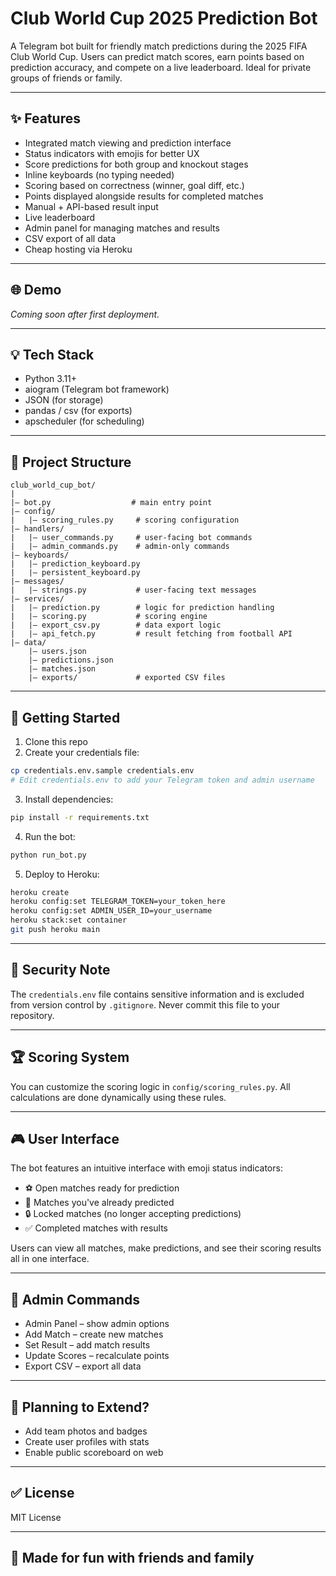 # Club World Cup 2025 Prediction Bot

A Telegram bot built for friendly match predictions during the 2025 FIFA Club World Cup. Users can predict match scores, earn points based on prediction accuracy, and compete on a live leaderboard. Ideal for private groups of friends or family.

---

## ✨ Features
- Integrated match viewing and prediction interface
- Status indicators with emojis for better UX
- Score predictions for both group and knockout stages
- Inline keyboards (no typing needed)
- Scoring based on correctness (winner, goal diff, etc.)
- Points displayed alongside results for completed matches
- Manual + API-based result input
- Live leaderboard
- Admin panel for managing matches and results
- CSV export of all data
- Cheap hosting via Heroku

---

## 🌐 Demo
*Coming soon after first deployment.*

---

## 💡 Tech Stack
- Python 3.11+
- aiogram (Telegram bot framework)
- JSON (for storage)
- pandas / csv (for exports)
- apscheduler (for scheduling)

---

## 📂 Project Structure
```
club_world_cup_bot/
|
|— bot.py                  # main entry point
|— config/
|   |— scoring_rules.py     # scoring configuration
|— handlers/
|   |— user_commands.py     # user-facing bot commands
|   |— admin_commands.py    # admin-only commands
|— keyboards/
|   |— prediction_keyboard.py
|   |— persistent_keyboard.py
|— messages/
|   |— strings.py           # user-facing text messages
|— services/
|   |— prediction.py        # logic for prediction handling
|   |— scoring.py           # scoring engine
|   |— export_csv.py        # data export logic
|   |— api_fetch.py         # result fetching from football API
|— data/
    |— users.json
    |— predictions.json
    |— matches.json
    |— exports/             # exported CSV files
```

---

## 🚀 Getting Started
1. Clone this repo
2. Create your credentials file:
```bash
cp credentials.env.sample credentials.env
# Edit credentials.env to add your Telegram token and admin username
```
3. Install dependencies:
```bash
pip install -r requirements.txt
```
4. Run the bot:
```bash
python run_bot.py
```
5. Deploy to Heroku:
```bash
heroku create
heroku config:set TELEGRAM_TOKEN=your_token_here
heroku config:set ADMIN_USER_ID=your_username
heroku stack:set container
git push heroku main
```

---

## 🔐 Security Note
The `credentials.env` file contains sensitive information and is excluded from version control by `.gitignore`. Never commit this file to your repository.

---

## 🏆 Scoring System
You can customize the scoring logic in `config/scoring_rules.py`. All calculations are done dynamically using these rules.

---

## 🎮 User Interface
The bot features an intuitive interface with emoji status indicators:
- ⚽ Open matches ready for prediction
- 🔮 Matches you've already predicted
- 🔒 Locked matches (no longer accepting predictions)
- ✅ Completed matches with results

Users can view all matches, make predictions, and see their scoring results all in one interface.

---

## 🔐 Admin Commands
- Admin Panel – show admin options
- Add Match – create new matches
- Set Result – add match results
- Update Scores – recalculate points
- Export CSV – export all data

---

## 📅 Planning to Extend?
- Add team photos and badges
- Create user profiles with stats
- Enable public scoreboard on web

---

## ✅ License
MIT License

---

## 🙌 Made for fun with friends and family 